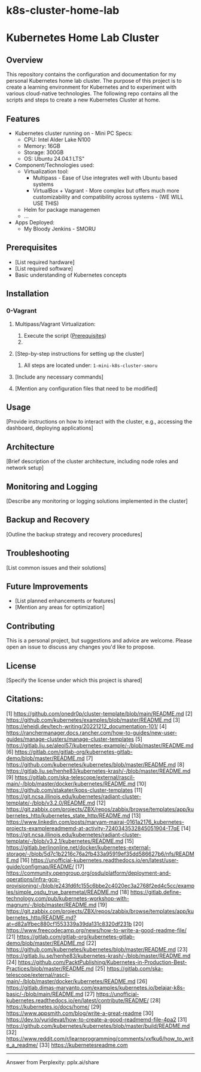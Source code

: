 # k8s-cluster-home-lab
# Kubernetes Home Lab Cluster

## Overview

This repository contains the configuration and documentation for my personal Kubernetes home lab cluster. The purpose of this project is to create a learning environment for Kubernetes and to experiment with various cloud-native technologies.
The following repo contains all the scripts and steps to create a new Kubernetes Cluster at home.

## Features

- Kubernetes cluster running on - Mini PC Specs:
  - CPU: Intel Alder Lake N100
  - Memory: 16GB
  - Storage: 300GB
  - OS: Ubuntu 24.04.1 LTS"
- Component/Technologies used:
  - Virtualization tool:
    - Multipass - Ease of Use integrates well with Ubuntu based systems
    - VirtualBox + Vagrant - More complex but offers much more customizability and compatibility across systems - (WE WILL USE THIS)
  - Helm for package managemen
  - ...
- Apps Deployed:
  - My Bloody Jenkins - SMORU

## Prerequisites

- [List required hardware]
- [List required software]
- Basic understanding of Kubernetes concepts

## Installation
### 0-Vagrant
1. Multipass/Vagrant Virtualization:
   1. Execute the script ([Prerequisites](https://github.com/mmumshad/kubernetes-the-hard-way/blob/master/VirtualBox/docs/01-prerequisites.md))
   2. 


2. [Step-by-step instructions for setting up the cluster]
   1. All steps are located under: `1-mini-k8s-cluster-smoru`
3. [Include any necessary commands]
4. [Mention any configuration files that need to be modified]



## Usage

[Provide instructions on how to interact with the cluster, e.g., accessing the dashboard, deploying applications]

## Architecture

[Brief description of the cluster architecture, including node roles and network setup]

## Monitoring and Logging

[Describe any monitoring or logging solutions implemented in the cluster]

## Backup and Recovery

[Outline the backup strategy and recovery procedures]

## Troubleshooting

[List common issues and their solutions]

## Future Improvements

- [List planned enhancements or features]
- [Mention any areas for optimization]

## Contributing

This is a personal project, but suggestions and advice are welcome. Please open an issue to discuss any changes you'd like to propose.

## License

[Specify the license under which this project is shared]

## Citations:
[1] https://github.com/onedr0p/cluster-template/blob/main/README.md
[2] https://github.com/kubernetes/examples/blob/master/README.md
[3] https://eheidi.dev/tech-writing/20221212_documentation-101/
[4] https://ranchermanager.docs.rancher.com/how-to-guides/new-user-guides/manage-clusters/manage-cluster-templates
[5] https://gitlab.liu.se/aleol57/kubernetes-example/-/blob/master/README.md
[6] https://gitlab.com/gitlab-org/kubernetes-gitlab-demo/blob/master/README.md
[7] https://github.com/kubernetes/kubernetes/blob/master/README.md
[8] https://gitlab.liu.se/henhe83/kubernetes-krash/-/blob/master/README.md
[9] https://gitlab.com/ska-telescope/external/rascil-main/-/blob/master/docker/kubernetes/README.md
[10] https://github.com/stakater/kops-cluster-templates
[11] https://git.ncsa.illinois.edu/kubernetes/radiant-cluster-template/-/blob/v3.2.0/README.md
[12] https://git.zabbix.com/projects/ZBX/repos/zabbix/browse/templates/app/kubernetes_http/kubernetes_state_http/README.md
[13] https://www.linkedin.com/posts/maryam-mairaj-0161a2176_kubernetes-projects-examplereadmemd-at-activity-7240343532845051904-T7qE
[14] https://git.ncsa.illinois.edu/kubernetes/radiant-cluster-template/-/blob/v3.2.1/kubernetes/README.md
[15] https://gitlab.berlinonline.net/docker/kubernetes-external-storage/-/blob/5d7c1b2216c76a2fb433a95919ef35dd586627b6/nfs/README.md
[16] https://unofficial-kubernetes.readthedocs.io/en/latest/user-guide/configmap/README/
[17] https://community.opengroup.org/osdu/platform/deployment-and-operations/infra-gcp-provisioning/-/blob/e243fd6fc155c6bbe2c4020ec3a2768f2ed4c5cc/examples/simple_osdu_true_baremetal/README.md
[18] https://gitlab.define-technology.com/pub/kubernetes-workshop-with-magnum/-/blob/master/README.md
[19] https://git.zabbix.com/projects/ZBX/repos/zabbix/browse/templates/app/kubernetes_http/README.md?at=d82a1fbec880cf1553339a39da131c8320df231b
[20] https://www.freecodecamp.org/news/how-to-write-a-good-readme-file/
[21] https://gitlab.com/gitlab-org/kubernetes-gitlab-demo/blob/master/README.md
[22] https://github.com/kubernetes/kubernetes/blob/master/README.md
[23] https://gitlab.liu.se/henhe83/kubernetes-krash/-/blob/master/README.md
[24] https://github.com/PacktPublishing/Kubernetes-in-Production-Best-Practices/blob/master/README.md
[25] https://gitlab.com/ska-telescope/external/rascil-main/-/blob/master/docker/kubernetes/README.md
[26] https://gitlab.dimas-maryanto.com/examples/kubernetes.io/belajar-k8s-basic/-/blob/main/README.md
[27] https://unofficial-kubernetes.readthedocs.io/en/latest/contribute/README/
[28] https://kubernetes.io/docs/home/
[29] https://www.appsmith.com/blog/write-a-great-readme
[30] https://dev.to/yuridevat/how-to-create-a-good-readmemd-file-4pa2
[31] https://github.com/kubernetes/kubernetes/blob/master/build/README.md
[32] https://www.reddit.com/r/learnprogramming/comments/vxfku6/how_to_write_a_readme/
[33] https://kubernetesreadme.com

---
Answer from Perplexity: pplx.ai/share